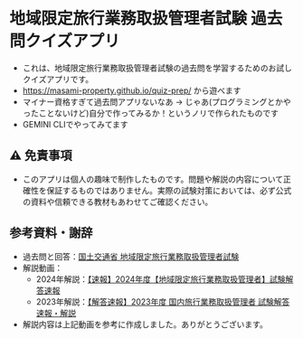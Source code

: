 # 地域限定旅行業務取扱管理者試験 過去問クイズアプリ
- これは、地域限定旅行業務取扱管理者試験の過去問を学習するためのお試しクイズアプリです。
- https://masami-property.github.io/quiz-prep/ から遊べます
- マイナー資格すぎて過去問アプリないなあ -> じゃあ(プログラミングとかやったことないけど)自分で作ってみるか！というノリで作られたものです
- GEMINI CLIでやってみてます

## ⚠️ 免責事項
- このアプリは個人の趣味で制作したものです。問題や解説の内容について正確性を保証するものではありません。実際の試験対策においては、必ず公式の資料や信頼できる教材もあわせてご確認ください。

## 参考資料・謝辞
- 過去問と回答：[国土交通省 地域限定旅行業務取扱管理者試験](https://www.mlit.go.jp/kankocho/seisaku_seido/ryokogyoho/chiikigenteikanrisha.html)
- 解説動画：
  - 2024年解説：[【速報】2024年度【地域限定旅行業務取扱管理者】試験解答速報](https://www.youtube.com/watch?v=SUa1vA8uxuA)
  - 2023年解説：[【解答速報】2023年度 国内旅行業務取扱管理者 試験解答速報・解説](https://www.youtube.com/watch?v=EMI9tlrnMhs)
- 解説内容は上記動画を参考に作成しました。ありがとうございます。